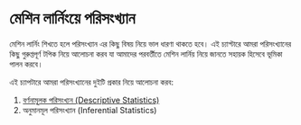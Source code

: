 # মেশিন লার্নিংয়ে পরিসংখ্যান 

মেশিন লার্নিং শিখতে হলে পরিসংখ্যান এর কিছু বিষয় নিয়ে ভাল ধারণা থাকতে হবে। এই চ্যাপ্টারে আমরা পরিসংখ্যানের কিছু গুরুপ্তপূর্ণ টপিক নিয়ে আলোচনা করব যা আমাদের পরবর্তীতে মেশিন লার্নিয় নিয়ে জানতে সহায়ক হিসেবে ভূমিকা পালন করবে। 

এই চ্যাপটারে আমরা পরিসংখ্যানের দুইটি প্রকার নিয়ে আলোচনা করব:

1. [বর্ণনামূূলক পরিসংখ্যন (Descriptive Statistics)](./descriptive_statistics_1.md)
2. অনুমানমূল পরিসংখ্যান (Inferential Statistics)

